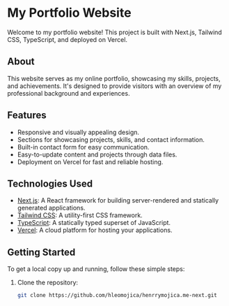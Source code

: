 # My Portfolio Website

Welcome to my portfolio website! This project is built with Next.js, Tailwind CSS, TypeScript, and deployed on Vercel.

## About

This website serves as my online portfolio, showcasing my skills, projects, and achievements. It's designed to provide visitors with an overview of my professional background and experiences.

## Features

- Responsive and visually appealing design.
- Sections for showcasing projects, skills, and contact information.
- Built-in contact form for easy communication.
- Easy-to-update content and projects through data files.
- Deployment on Vercel for fast and reliable hosting.

## Technologies Used

- [Next.js](https://nextjs.org/): A React framework for building server-rendered and statically generated applications.
- [Tailwind CSS](https://tailwindcss.com/): A utility-first CSS framework.
- [TypeScript](https://www.typescriptlang.org/): A statically typed superset of JavaScript.
- [Vercel](https://vercel.com/): A cloud platform for hosting your applications.

## Getting Started

To get a local copy up and running, follow these simple steps:

1. Clone the repository:
   ```bash
   git clone https://github.com/hleomojica/henrrymojica.me-next.git
